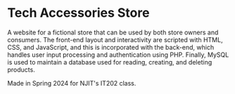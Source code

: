 # Tech Accessories Store

A website for a fictional store that can be used by both store owners and consumers. The front-end layout and interactivity are scripted with HTML, CSS, and JavaScript, and this is incorporated with the back-end, which handles user input processing and authentication using PHP. Finally, MySQL is used to maintain a database used for reading, creating, and deleting products.

Made in Spring 2024 for NJIT's IT202 class.
 
